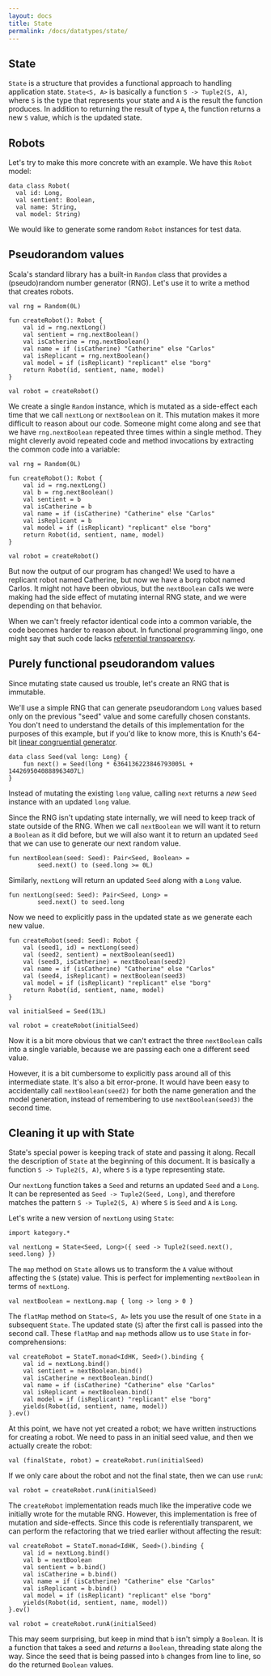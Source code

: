 ```yaml
---
layout: docs
title: State
permalink: /docs/datatypes/state/
---
```


## State 

`State` is a structure that provides a functional approach to handling application state. `State<S, A>` is basically a function `S -> Tuple2(S, A)`, where `S` is the type that represents your state and `A` is the result the function produces. In addition to returning the result of type `A`, the function returns a new `S` value, which is the updated state.

## Robots

Let's try to make this more concrete with an example. We have this `Robot` model:

```kotlin:ank:silent
data class Robot(
  val id: Long,
  val sentient: Boolean,
  val name: String,
  val model: String)
```

We would like to generate some random `Robot` instances for test data.

## Pseudorandom values

Scala's standard library has a built-in `Random` class that provides a (pseudo)random number generator (RNG). Let's use it to write a method that creates robots.

```kotlin:ank:silent
val rng = Random(0L)

fun createRobot(): Robot {
    val id = rng.nextLong()
    val sentient = rng.nextBoolean()
    val isCatherine = rng.nextBoolean()
    val name = if (isCatherine) "Catherine" else "Carlos"
    val isReplicant = rng.nextBoolean()
    val model = if (isReplicant) "replicant" else "borg"
    return Robot(id, sentient, name, model)
}
```

```kotlin:ank
val robot = createRobot()
```

We create a single `Random` instance, which is mutated as a side-effect each time that we call `nextLong` or `nextBoolean` on it. This mutation makes it more difficult to reason about our code. Someone might come along and see that we have `rng.nextBoolean` repeated three times within a single method. They might cleverly avoid repeated code and method invocations by extracting the common code into a variable:

```kotlin:ank:silent
val rng = Random(0L)

fun createRobot(): Robot {
    val id = rng.nextLong()
    val b = rng.nextBoolean()
    val sentient = b
    val isCatherine = b
    val name = if (isCatherine) "Catherine" else "Carlos"
    val isReplicant = b
    val model = if (isReplicant) "replicant" else "borg"
    return Robot(id, sentient, name, model)
}
```

```kotlin:ank
val robot = createRobot()
```

But now the output of our program has changed! We used to have a replicant robot named Catherine, but now we have a borg robot named Carlos. It might not have been obvious, but the `nextBoolean` calls we were making had the side effect of mutating internal RNG state, and we were depending on that behavior.

When we can't freely refactor identical code into a common variable, the code becomes harder to reason about. In functional programming lingo, one might say that such code lacks [referential transparency](https://en.wikipedia.org/wiki/Referential_transparency_(computer_science)).

## Purely functional pseudorandom values

Since mutating state caused us trouble, let's create an RNG that is immutable.

We'll use a simple RNG that can generate pseudorandom `Long` values based only on the previous "seed" value and some carefully chosen constants. You don't need to understand the details of this implementation for the purposes of this example, but if you'd like to know more, this is Knuth's 64-bit [linear congruential generator](https://en.wikipedia.org/wiki/Linear_congruential_generator).

```kotlin:ank:silent
data class Seed(val long: Long) {
    fun next() = Seed(long * 6364136223846793005L + 1442695040888963407L)
}
```

Instead of mutating the existing `long` value, calling `next` returns a _new_ `Seed` instance with an updated `long` value.

Since the RNG isn't updating state internally, we will need to keep track of state outside of the RNG. When we call `nextBoolean` we will want it to return a `Boolean` as it did before, but we will also want it to return an updated `Seed` that we can use to generate our next random value.

```kotlin:ank:silent
fun nextBoolean(seed: Seed): Pair<Seed, Boolean> =
        seed.next() to (seed.long >= 0L)
```

Similarly, `nextLong` will return an updated `Seed` along with a `Long` value.

```kotlin:ank:silent
fun nextLong(seed: Seed): Pair<Seed, Long> =
        seed.next() to seed.long
```

Now we need to explicitly pass in the updated state as we generate each new value.

```kotlin:ank:silent
fun createRobot(seed: Seed): Robot {
    val (seed1, id) = nextLong(seed)
    val (seed2, sentient) = nextBoolean(seed1)
    val (seed3, isCatherine) = nextBoolean(seed2)
    val name = if (isCatherine) "Catherine" else "Carlos"
    val (seed4, isReplicant) = nextBoolean(seed3)
    val model = if (isReplicant) "replicant" else "borg"
    return Robot(id, sentient, name, model)
}

val initialSeed = Seed(13L)
```

```kotlin:ank
val robot = createRobot(initialSeed)
```

Now it is a bit more obvious that we can't extract the three `nextBoolean` calls into a single variable, because we are passing each one a different seed value.

However, it is a bit cumbersome to explicitly pass around all of this intermediate state. It's also a bit error-prone. It would have been easy to accidentally call `nextBoolean(seed2)` for both the name generation and the model generation, instead of remembering to use `nextBoolean(seed3)` the second time.

## Cleaning it up with State

State's special power is keeping track of state and passing it along. Recall the description of `State` at the beginning of this document. It is basically a function `S -> Tuple2(S, A)`, where `S` is a type representing state.

Our `nextLong` function takes a `Seed` and returns an updated `Seed` and a `Long`. It can be represented as `Seed -> Tuple2(Seed, Long)`, and therefore matches the pattern `S -> Tuple2(S, A)` where `S` is `Seed` and `A` is `Long`.

Let's write a new version of `nextLong` using `State`:

```kotlin:ank:silent
import kategory.*

val nextLong = State<Seed, Long>({ seed -> Tuple2(seed.next(), seed.long) })
```

The `map` method on `State` allows us to transform the `A` value without affecting the `S` (state) value. This is perfect for implementing `nextBoolean` in terms of `nextLong`.

```kotlin:ank:silent
val nextBoolean = nextLong.map { long -> long > 0 }
```

The `flatMap` method on `State<S, A>` lets you use the result of one `State` in a subsequent `State`. The updated state (`S`) after the first call is passed into the second call. These `flatMap` and `map` methods allow us to use `State` in for-comprehensions:

```kotlin:ank:silent
val createRobot = StateT.monad<IdHK, Seed>().binding {
    val id = nextLong.bind()
    val sentient = nextBoolean.bind()
    val isCatherine = nextBoolean.bind()
    val name = if (isCatherine) "Catherine" else "Carlos"
    val isReplicant = nextBoolean.bind()
    val model = if (isReplicant) "replicant" else "borg"
    yields(Robot(id, sentient, name, model))
}.ev()
```

At this point, we have not yet created a robot; we have written instructions for creating a robot. We need to pass in an initial seed value, and then we actually create the robot:

```kotlin:ank
val (finalState, robot) = createRobot.run(initialSeed)
```

If we only care about the robot and not the final state, then we can use `runA`:

```kotlin:ank
val robot = createRobot.runA(initialSeed)
```

The `createRobot` implementation reads much like the imperative code we initially wrote for the mutable RNG. However, this implementation is free of mutation and side-effects. Since this code is referentially transparent, we can perform the refactoring that we tried earlier without affecting the result:

```kotlin:ank:silent
val createRobot = StateT.monad<IdHK, Seed>().binding {
    val id = nextLong.bind()
    val b = nextBoolean
    val sentient = b.bind()
    val isCatherine = b.bind()
    val name = if (isCatherine) "Catherine" else "Carlos"
    val isReplicant = b.bind()
    val model = if (isReplicant) "replicant" else "borg"
    yields(Robot(id, sentient, name, model))
}.ev()
```

```kotlin:ank
val robot = createRobot.runA(initialSeed)
```

This may seem surprising, but keep in mind that `b` isn't simply a `Boolean`. It is a function that takes a seed and _returns_ a `Boolean`, threading state along the way. Since the seed that is being passed into `b` changes from line to line, so do the returned `Boolean` values.
